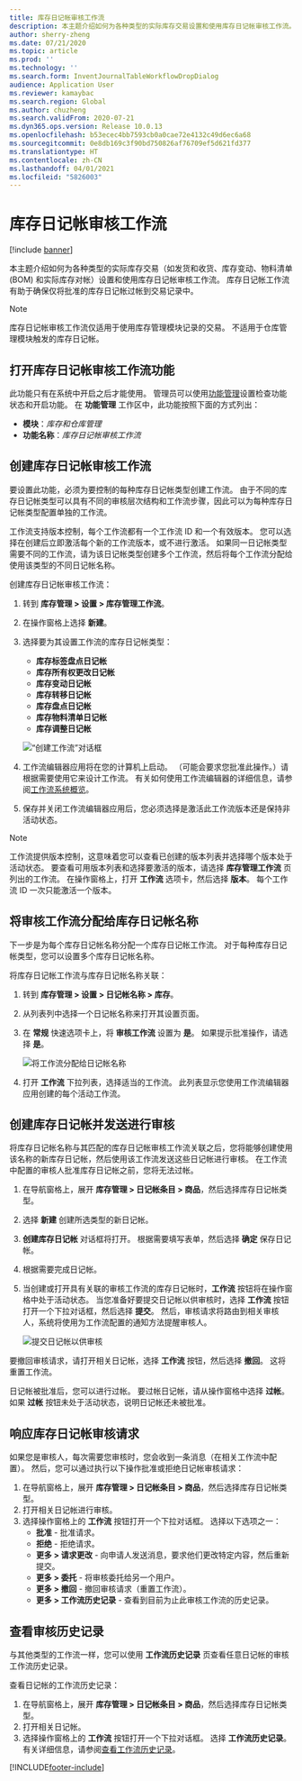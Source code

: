 ```yaml
---
title: 库存日记帐审核工作流
description: 本主题介绍如何为各种类型的实际库存交易设置和使用库存日记帐审核工作流。 库存日记帐工作流有助于确保仅将批准的库存日记帐过帐到交易记录中。
author: sherry-zheng
ms.date: 07/21/2020
ms.topic: article
ms.prod: ''
ms.technology: ''
ms.search.form: InventJournalTableWorkflowDropDialog
audience: Application User
ms.reviewer: kamaybac
ms.search.region: Global
ms.author: chuzheng
ms.search.validFrom: 2020-07-21
ms.dyn365.ops.version: Release 10.0.13
ms.openlocfilehash: b53ecec4bb7593cb0a0cae72e4132c49d6ec6a68
ms.sourcegitcommit: 0e8db169c3f90bd750826af76709ef5d621fd377
ms.translationtype: HT
ms.contentlocale: zh-CN
ms.lasthandoff: 04/01/2021
ms.locfileid: "5826003"
---
```

# <a name="inventory-journal-approval-workflows"></a>库存日记帐审核工作流

[!include [banner](../includes/banner.md)]

本主题介绍如何为各种类型的实际库存交易（如发货和收货、库存变动、物料清单 (BOM) 和实际库存对帐）设置和使用库存日记帐审核工作流。 库存日记帐工作流有助于确保仅将批准的库存日记帐过帐到交易记录中。

> [!NOTE]
> 库存日记帐审核工作流仅适用于使用库存管理模块记录的交易。 不适用于仓库管理模块触发的库存日记帐。

## <a name="turn-on-the-inventory-journal-approval-workflows-feature"></a>打开库存日记帐审核工作流功能

此功能只有在系统中开启之后才能使用。 管理员可以使用[功能管理](../../fin-ops-core/fin-ops/get-started/feature-management/feature-management-overview.md)设置检查功能状态和开启功能。 在 **功能管理** 工作区中，此功能按照下面的方式列出：

- **模块**：*库存和仓库管理*
- **功能名称**：*库存日记帐审核工作流*

## <a name="create-your-inventory-journal-approval-workflows"></a>创建库存日记帐审核工作流

要设置此功能，必须为要控制的每种库存日记帐类型创建工作流。 由于不同的库存日记帐类型可以具有不同的审核层次结构和工作流步骤，因此可以为每种库存日记帐类型配置单独的工作流。

工作流支持版本控制，每个工作流都有一个工作流 ID 和一个有效版本。 您可以选择在创建后立即激活每个新的工作流版本，或不进行激活。 如果同一日记帐类型需要不同的工作流，请为该日记帐类型创建多个工作流，然后将每个工作流分配给使用该类型的不同日记帐名称。

创建库存日记帐审核工作流：

1. 转到 **库存管理 \> 设置 \> 库存管理工作流**。
1. 在操作窗格上选择 **新建**。
1. 选择要为其设置工作流的库存日记帐类型：
    - **库存标签盘点日记帐**
    - **库存所有权更改日记帐**
    - **库存变动日记帐**
    - **库存转移日记帐**
    - **库存盘点日记帐**
    - **库存物料清单日记帐**
    - **库存调整日记帐**

    ![“创建工作流”对话框](media/journal-workflow-create-workflow.png "“创建工作流”对话框")

1. 工作流编辑器应用将在您的计算机上启动。 （可能会要求您批准此操作。）请根据需要使用它来设计工作流。 有关如何使用工作流编辑器的详细信息，请参阅[工作流系统概览](../../fin-ops-core/fin-ops/organization-administration/overview-workflow-system.md)。
1. 保存并关闭工作流编辑器应用后，您必须选择是激活此工作流版本还是保持非活动状态。

> [!NOTE]
> 工作流提供版本控制，这意味着您可以查看已创建的版本列表并选择哪个版本处于活动状态。 要查看可用版本列表和选择要激活的版本，请选择 **库存管理工作流** 页列出的工作流。 在操作窗格上，打开 **工作流** 选项卡，然后选择 **版本**。 每个工作流 ID 一次只能激活一个版本。

## <a name="assign-approval-workflows-to-inventory-journal-names"></a>将审核工作流分配给库存日记帐名称

下一步是为每个库存日记帐名称分配一个库存日记帐工作流。 对于每种库存日记帐类型，您可以设置多个库存日记帐名称。

将库存日记帐工作流与库存日记帐名称关联：

1. 转到 **库存管理 \> 设置 \> 日记帐名称 \> 库存**。
1. 从列表列中选择一个日记帐名称来打开其设置页面。
1. 在 **常规** 快速选项卡上，将 **审核工作流** 设置为 **是**。 如果提示批准操作，请选择 **是**。

    ![将工作流分配给日记帐名称](media/journal-workflow-journal-name.png "将工作流分配给日记帐名称")

1. 打开 **工作流** 下拉列表，选择适当的工作流。 此列表显示您使用工作流编辑器应用创建的每个活动工作流。

## <a name="create-an-inventory-journal-and-send-it-for-approval"></a>创建库存日记帐并发送进行审核

将库存日记帐名称与其匹配的库存日记帐审核工作流关联之后，您将能够创建使用该名称的新库存日记帐，然后使用该工作流发送这些日记帐进行审核。 在工作流中配置的审核人批准库存日记帐之前，您将无法过帐。

1. 在导航窗格上，展开 **库存管理 \> 日记帐条目 \> 商品**，然后选择库存日记帐类型。
1. 选择 **新建** 创建所选类型的新日记帐。
1. **创建库存日记帐** 对话框将打开。 根据需要填写表单，然后选择 **确定** 保存日记帐。
1. 根据需要完成日记帐。
1. 当创建或打开具有关联的审核工作流的库存日记帐时，**工作流** 按钮将在操作窗格中处于活动状态。 当您准备好要提交日记帐以供审核时，选择 **工作流** 按钮打开一个下拉对话框，然后选择 **提交**。 然后，审核请求将路由到相关审核人，系统将使用为工作流配置的通知方法提醒审核人。

    ![提交日记帐以供审核](media/journal-workflow-inventory-journal.png "提交日记帐以供审核")

要撤回审核请求，请打开相关日记帐，选择 **工作流** 按钮，然后选择 **撤回**。 这将重置工作流。

日记帐被批准后，您可以进行过帐。 要过帐日记帐，请从操作窗格中选择 **过帐**。 如果 **过帐** 按钮未处于活动状态，说明日记帐还未被批准。

## <a name="respond-to-an-inventory-journal-approval-request"></a>响应库存日记帐审核请求

如果您是审核人，每次需要您审核时，您会收到一条消息（在相关工作流中配置）。 然后，您可以通过执行以下操作批准或拒绝日记帐审核请求：

1. 在导航窗格上，展开 **库存管理 \> 日记帐条目 \> 商品**，然后选择库存日记帐类型。
1. 打开相关日记帐进行审核。
1. 选择操作窗格上的 **工作流** 按钮打开一个下拉对话框。 选择以下选项之一：
    - **批准** - 批准请求。
    - **拒绝** - 拒绝请求。
    - **更多 \> 请求更改** - 向申请人发送消息，要求他们更改特定内容，然后重新提交。
    - **更多 \> 委托** - 将审核委托给另一个用户。
    - **更多 \> 撤回** - 撤回审核请求（重置工作流）。
    - **更多 \> 工作流历史记录** - 查看到目前为止此审核工作流的历史记录。

## <a name="review-the-approval-history"></a>查看审核历史记录

与其他类型的工作流一样，您可以使用 **工作流历史记录** 页查看任意日记帐的审核工作流历史记录。

查看日记帐的工作流历史记录：

1. 在导航窗格上，展开 **库存管理 \> 日记帐条目 \> 商品**，然后选择库存日记帐类型。
1. 打开相关日记帐。
1. 选择操作窗格上的 **工作流** 按钮打开一个下拉对话框。 选择 **工作流历史记录**。 有关详细信息，请参阅[查看工作流历史记录](../../fin-ops-core/fin-ops/organization-administration/tasks/view-workflow-history.md)。


[!INCLUDE[footer-include](../../includes/footer-banner.md)]